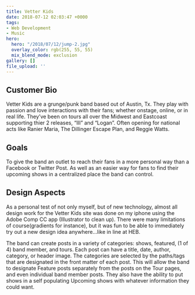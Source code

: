 ```yaml
---
title: Vetter Kids
date: 2018-07-12 02:03:47 +0000
tags:
- Web Development
- Music
hero:
  hero: "/2018/07/12/jump-2.jpg"
  overlay_color: rgb(255, 55, 55)
  mix_blend_mode: exclusion
gallery: []
file_upload: ''
---
```

<h2>Customer Bio</h2><p>Vetter Kids are a grunge/punk band based out of Austin, Tx. They play with passion and love interactions with their fans; whether onstage, online, or in real life. They’ve been on tours all over the Midwest and Eastcoast supporting thier 2 releases, “III” and “Logan”. Often opening for national acts like Ranier Maria, The Dillinger Escape Plan, and Reggie Watts.</p><h2>Goals</h2><p>To give the band an outlet to reach their fans in a more personal way than a Facebook or Twitter Post. As well as an easier way for fans to find their upcoming shows in a centralized place the band can control.</p><h2>Design Aspects</h2><p>As a personal test of not only myself, but of new technology, almost all design work for the Vetter Kids site was done on my iphone using the Adobe Comp CC app (Illustrator to clean up). There were many limitations of course(gradients for instance), but it was fun to be able to immediately try out a new design idea anywhere…like in line at HEB.</p><p>The band can create posts in a variety of categories: shows, featured, (1 of 4) band member, and tours. Each post can have a title, date, author, category, or header image. The categories are selected by the paths/tags that are designated in the front matter of each post. This will allow the band to designate Feature posts separately from the posts on the Tour pages, and even individual band member posts. They also have the ability to put shows in a self populating Upcoming shows with whatever information they could want.  </p>